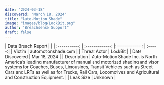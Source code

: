 ```yaml
---
date: "2024-03-18"
discovered: "March 18, 2024"
title: "Auto-Motion Shade"
image: "images/blog/LockBit.png"
author: "Breachsense Support"
draft: false
---
```


| Data Breach Report           |              | 
| :-----------: | :-------------:     |:-------------:    | :-----:|
| Victim      | automotionshade.com      | 
| Threat Actor      | LockBit      | 
| Date Discovered      | Mar 18, 2024      | 
| Description      | Auto-Motion Shade Inc. is North America's leading manufacturer of manual and motorized shading and visor systems for Coaches, Buses, Limousines, Transit Vehicles such as Street Cars and LRTs as well as for Trucks, Rail Cars, Locomotives and Agricultural and Construction Equipment.      | 
| Leak Size      | Unknown      | 

